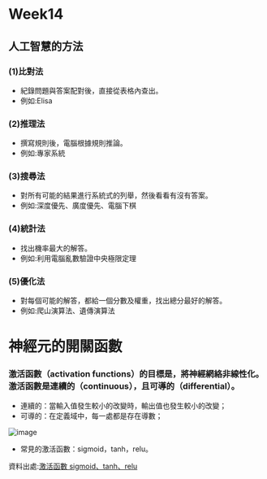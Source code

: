 # Week14
## 人工智慧的方法
### (1)比對法
* 紀錄問題與答案配對後，直接從表格內查出。
* 例如:Elisa
### (2)推理法
* 撰寫規則後，電腦根據規則推論。
* 例如:專家系統
### (3)搜尋法
* 對所有可能的結果進行系統式的列舉，然後看看有沒有答案。
* 例如:深度優先、廣度優先、電腦下棋
### (4)統計法
* 找出機率最大的解答。
* 例如:利用電腦亂數驗證中央極限定理
### (5)優化法
* 對每個可能的解答，都給一個分數及權重，找出總分最好的解答。
* 例如:爬山演算法、遺傳演算法
# 神經元的開關函數
### 激活函數（activation functions）的目標是，將神經網絡非線性化。激活函數是連續的（continuous），且可導的（differential）。
* 連續的：當輸入值發生較小的改變時，輸出值也發生較小的改變；
* 可導的：在定義域中，每一處都是存在導數；

![image](https://user-images.githubusercontent.com/62419535/123520444-45afc700-d6e3-11eb-8ecf-d6ce7e9ec532.png)

* 常見的激活函數：sigmoid，tanh，relu。

資料出處:[激活函數 sigmoid、tanh、relu](https://www.jianshu.com/p/857d5859d2cc)
